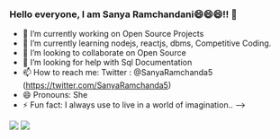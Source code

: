 ### Hello everyone, I am Sanya Ramchandani😄😄😄!! 👋

- 🔭 I’m currently working on Open Source Projects
- 🌱 I’m currently learning nodejs, reactjs, dbms, Competitive Coding.
- 👯 I’m looking to collaborate on Open Source
- 🤔 I’m looking for help with Sql Documentation
- 📫 How to reach me:  Twitter : @SanyaRamchanda5
                       (https://twitter.com/SanyaRamchanda5)
- 😄 Pronouns: She
- ⚡ Fun fact: I always use to live in a world of imagination..
-->


<img src="https://github-readme-stats.vercel.app/api?username=sanu-coder&&show_icons=true&title_color=33d6ff&icon_color=c2c2d6&text_color=ccccff&bg_color=000000">

<img src="https://github-readme-stats.vercel.app/api/top-langs/?username=sanu-coder&theme=dark&hide_langs_below=1">
